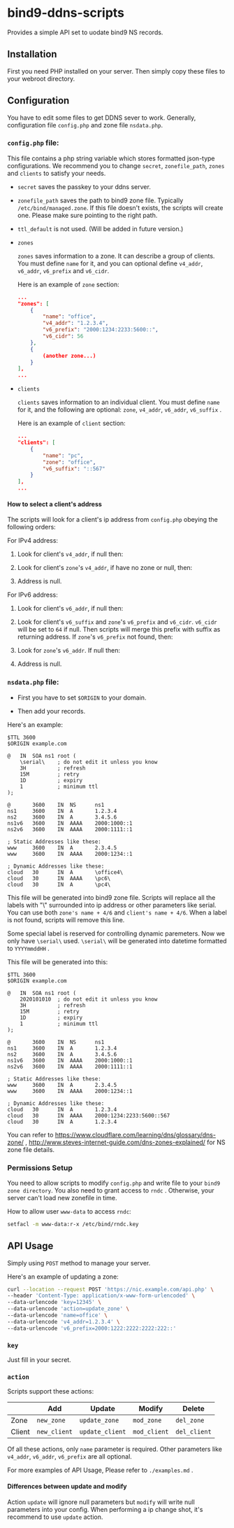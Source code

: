 # bind9-ddns-scripts

Provides a simple API set to uodate bind9 NS records.

## Installation

First you need PHP installed on your server. Then simply copy these files to your webroot directory.

## Configuration

You have to edit some files to get DDNS sever to work. Generally, configuration file ```config.php``` and zone file ```nsdata.php```.

### ```config.php``` file: 

This file contains a php string variable which stores formatted json-type configurations. We recommend you to change ```secret```, ```zonefile_path```, ```zones``` and ```clients``` to satisfy your needs.

- ```secret``` saves the passkey to your ddns server.

- ```zonefile_path``` saves the path to bind9 zone file. Typically ```/etc/bind/managed.zone```. If this file doesn't exists, the scripts will create one. Please make sure pointing to the right path.

- ```ttl_default``` is not used. (Will be added in future version.)

- ```zones```
    
    ```zones``` saves information to a zone. It can describe a group of clients. You must define ```name``` for it, and you can optional define ```v4_addr```, ```v6_addr```, ```v6_prefix``` and ```v6_cidr```.

    Here is an example of ```zone``` section:

    ``` json
    ...
    "zones": [
        {
            "name": "office",
            "v4_addr": "1.2.3.4",
            "v6_prefix": "2000:1234:2233:5600::",
            "v6_cidr": 56
        },
        {
            (another zone...)
        }
    ],
    ...
    ```

- ```clients```

    ```clients``` saves information to an individual client. You must define ```name``` for it, and the following are optional: ```zone```, ```v4_addr```, ```v6_addr```, ```v6_suffix``` .

    Here is an example of ```client``` section:

    ``` json
    ...
    "clients": [
        {
            "name": "pc",
            "zone": "office",
            "v6_suffix": "::567"
        }
    ],
    ...
    ```

#### How to select a client's address

The scripts will look for a client's ip address from ```config.php``` obeying the following orders:

For IPv4 address:

1. Look for client's ```v4_addr```, if null then:

2. Look for client's ```zone```'s ```v4_addr```, if have no zone or null, then:

3. Address is null.

For IPv6 address:

1. Look for client's ```v6_addr```, if null then:

2. Look for client's ```v6_suffix``` and ```zone```'s ```v6_prefix``` and ```v6_cidr```. ```v6_cidr``` will be set to ```64``` if null. Then scripts will merge this prefix with suffix as returning address. If ```zone```'s ```v6_prefix``` not found, then:

3. Look for ```zone```'s ```v6_addr```. If null then:

4. Address is null.

### ```nsdata.php``` file:

- First you have to set ```$ORIGIN``` to your domain.

- Then add your records.

Here's an example:

```
$TTL 3600
$ORIGIN example.com

@	IN	SOA	ns1	root (
	\serial\	; do not edit it unless you know
	3H			; refresh
	15M			; retry
	1D			; expiry
	1			; minimum ttl
);

@		3600	IN	NS		ns1
ns1		3600	IN	A		1.2.3.4
ns2		3600	IN	A		3.4.5.6
ns1v6	3600	IN	AAAA	2000:1000::1
ns2v6	3600	IN	AAAA	2000:1111::1

; Static Addresses like these:
www		3600	IN	A		2.3.4.5
www		3600	IN	AAAA	2000:1234::1

; Dynamic Addresses like these:
cloud	30		IN	A		\office4\
cloud	30		IN	AAAA	\pc6\
cloud	30		IN	A		\pc4\
```

This file will be generated into bind9 zone file. Scripts will replace all the labels with "\\" surrounded into ip address or other parameters like serial. You can use both ```zone's name + 4/6``` and ```client's name + 4/6```. When a label is not found, scripts will remove this line.

Some special label is reserved for controlling dynamic paremeters. Now we only have ```\serial\``` used. ```\serial\``` will be generated into datetime formatted to ```YYYYmmddHH``` . 

This file will be generated into this:

```
$TTL 3600
$ORIGIN example.com

@	IN	SOA	ns1	root (
	2020101010	; do not edit it unless you know
	3H			; refresh
	15M			; retry
	1D			; expiry
	1			; minimum ttl
);

@		3600	IN	NS		ns1
ns1		3600	IN	A		1.2.3.4
ns2		3600	IN	A		3.4.5.6
ns1v6	3600	IN	AAAA	2000:1000::1
ns2v6	3600	IN	AAAA	2000:1111::1

; Static Addresses like these:
www		3600	IN	A		2.3.4.5
www		3600	IN	AAAA	2000:1234::1

; Dynamic Addresses like these:
cloud	30		IN	A		1.2.3.4
cloud	30		IN	AAAA	2000:1234:2233:5600::567
cloud	30		IN	A		1.2.3.4
```

You can refer to https://www.cloudflare.com/learning/dns/glossary/dns-zone/ , http://www.steves-internet-guide.com/dns-zones-explained/ for NS zone file details.

### Permissions Setup

You need to allow scripts to modify ```config.php``` and write file to your ```bind9 zone directory```. You also need to grant access to ```rndc``` . Otherwise, your server can't load new zonefile in time. 

How to allow user ```www-data``` to access ```rndc```:

``` sh
setfacl -m www-data:r-x /etc/bind/rndc.key 
```

## API Usage

Simply using ```POST``` method to manage your server.

Here's an example of updating a zone:

``` sh
curl --location --request POST 'https://nic.example.com/api.php' \
--header 'Content-Type: application/x-www-form-urlencoded' \
--data-urlencode 'key=12345' \
--data-urlencode 'action=update_zone' \
--data-urlencode 'name=office' \
--data-urlencode 'v4_addr=1.2.3.4' \
--data-urlencode 'v6_prefix=2000:1222:2222:2222:222::'
```

### ```key```

Just fill in your secret.

### ```action```

Scripts support these actions:

|        | Add   | Update | Modify | Delete |
|--------|-------|--------|--------|--------|
| Zone   | ```new_zone``` | ```update_zone``` | ```mod_zone``` | ```del_zone``` | 
| Client | ```new_client``` | ```update_client``` | ```mod_client``` | ```del_client``` |

Of all these actions, only ```name``` parameter is required. Other parameters like ```v4_addr```, ```v6_addr```, ```v6_prefix``` are all optional.

For more examples of API Usage, Please refer to ```./examples.md``` .

#### Differences between update and modify

Action ```update``` will ignore null parameters but ```modify``` will write null parameters into your config. When performing a ip change shot, it's recommend to use ```update``` action.
